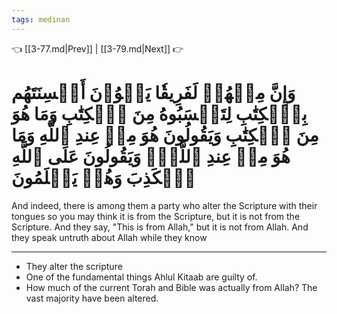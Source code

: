 ```yaml
---
tags: medinan
---
```


👈 [[3-77.md|Prev]] | [[3-79.md|Next]] 👉

# وَإِنَّ مِنۡهُمۡ لَفَرِيقٗا يَلۡوُۥنَ أَلۡسِنَتَهُم بِٱلۡكِتَٰبِ لِتَحۡسَبُوهُ مِنَ ٱلۡكِتَٰبِ وَمَا هُوَ مِنَ ٱلۡكِتَٰبِ وَيَقُولُونَ هُوَ مِنۡ عِندِ ٱللَّهِ وَمَا هُوَ مِنۡ عِندِ ٱللَّهِۖ وَيَقُولُونَ عَلَى ٱللَّهِ ٱلۡكَذِبَ وَهُمۡ يَعۡلَمُونَ

And indeed, there is among them a party who alter the Scripture with their tongues so you may think it is from the Scripture, but it is not from the Scripture. And they say, "This is from Allah," but it is not from Allah. And they speak untruth about Allah while they know

---
- They alter the scripture
- One of the fundamental things Ahlul Kitaab are guilty of.
- How much of the current Torah and Bible was actually from Allah? The vast majority have been altered.
